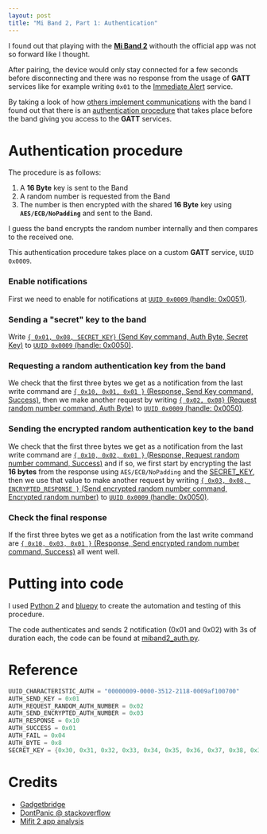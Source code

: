 ```yaml
---
layout: post
title: "Mi Band 2, Part 1: Authentication"
---
```


I found out that playing with the [**Mi Band 2**](http://www.mi.com/en/miband2/) withouth the official app was not so forward like I thought.

After pairing, the device would only stay connected for a few seconds before disconnecting and there was no response from the usage of **GATT** services like for example writing `0x01` to the [Immediate Alert](https://www.bluetooth.com/specifications/gatt/viewer?attributeXmlFile=org.bluetooth.service.immediate_alert.xml) service.

By taking a look of how [others implement communications](https://github.com/Freeyourgadget/Gadgetbridge/blob/1ddea9268d08edaf4b71c587e6db37017ea55c8b/app/src/main/java/nodomain/freeyourgadget/gadgetbridge/service/devices/miband2/operations/InitOperation.java) with the band I found out that there is an [authentication procedure](#authentication-procedure) that takes place before the band giving you access to the **GATT** services.

# Authentication procedure

The procedure is as follows:

1. A **16 Byte** key is sent to the Band
2. A random number is requested from the Band
3. The number is then encrypted with the shared **16 Byte** key using **`AES/ECB/NoPadding`** and sent to the Band.

I guess the band encrypts the random number internally and then compares to the received one.

This authentication procedure takes place on a custom **GATT** service, `UUID 0x0009`.

### Enable notifications

First we need to enable for notifications at [`UUID 0x0009` (handle: 0x0051)](#reference).

### Sending a "secret" key to the band

Write [`{ 0x01, 0x08, SECRET_KEY}` (Send Key command, Auth Byte, Secret Key)](#reference) to [`UUID 0x0009` (handle: 0x0050)](#reference).

### Requesting a random authentication key from the band

We check that the first three bytes we get as a notification from the last write command are [`{ 0x10, 0x01, 0x01 }` (Response, Send Key command, Success)](#reference), then we make another request by writing [`{ 0x02, 0x08}` (Request random number command, Auth Byte)](#reference) to [`UUID 0x0009` (handle: 0x0050)](#reference).

### Sending the encrypted random authentication key to the band

We check that the first three bytes we get as a notification from the last write command are [`{ 0x10, 0x02, 0x01 }` (Response, Request random number command, Success)](#reference) and if so, we first start by encrypting the last **16 bytes** from the response using `AES/ECB/NoPadding` and the [SECRET_KEY](#reference), then we use that value to make another request by writing [`{ 0x03, 0x08, ENCRYPTED_RESPONSE }` (Send encrypted random number command, Encrypted random number)](#reference) to [`UUID 0x0009` (handle: 0x0050)](#reference).

### Check the final response

If the first three bytes we get as a notification from the last write command are [`{ 0x10, 0x03, 0x01 }` (Response, Send encrypted random number command, Success)](#reference) all went well.

# Putting into code

I used [Python 2](https://www.python.org) and [bluepy](https://github.com/IanHarvey/bluepy) to create the automation and testing of this procedure.

The code authenticates and sends 2 notification (0x01 and 0x02) with 3s of duration each, the code can be found at [miband2_auth.py](https://github.com/leojrfs/miband2/blob/master/miband2_auth.py).

# Reference

```java
UUID_CHARACTERISTIC_AUTH = "00000009-0000-3512-2118-0009af100700"
AUTH_SEND_KEY = 0x01
AUTH_REQUEST_RANDOM_AUTH_NUMBER = 0x02
AUTH_SEND_ENCRYPTED_AUTH_NUMBER = 0x03
AUTH_RESPONSE = 0x10
AUTH_SUCCESS = 0x01
AUTH_FAIL = 0x04
AUTH_BYTE = 0x8
SECRET_KEY = {0x30, 0x31, 0x32, 0x33, 0x34, 0x35, 0x36, 0x37, 0x38, 0x39, 0x40, 0x41, 0x42, 0x43, 0x44, 0x45}
```

# Credits

- [Gadgetbridge](https://github.com/Freeyourgadget/Gadgetbridge/blob/master/app/src/main/java/nodomain/freeyourgadget/gadgetbridge/devices/miband/MiBand2Service.java)
- [DontPanic @ stackoverflow](https://stackoverflow.com/questions/41417747/connection-to-mi-band-2?answertab=votes#tab-top)
- [Mifit 2 app analysis](https://medium.com/@cirku17/more-mifit-2-app-analysis-e2bbb4674093)